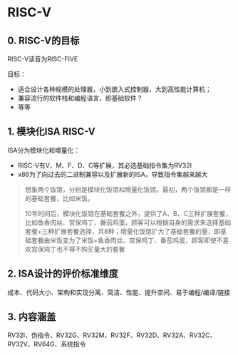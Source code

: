 # RISC-V

## 0. RISC-V的目标

RISC-V读音为RISC-FIVE

目标：

* 适合设计各种规模的处理器，小到嵌入式控制器，大到高性能计算机；
* 兼容流行的软件栈和编程语言，即基础软件？
* 等等

## 1. 模块化ISA RISC-V

ISA分为模块化和增量化：

* RISC-V有V、M、F、D、C等扩展，其必选基础指令集为RV32I
* x86为了向过去的二进制兼容以及扩展新的ISA，导致指令集越来越大

> 想象两个饭馆，分别是模块化饭馆和增量化饭馆。最初，两个饭馆都是一样的基础套餐，比如米饭。
>
> 10年时间后，模块化饭馆在基础套餐之外，提供了A、B、C三种扩展套餐，比如鱼香肉丝、宫保鸡丁、番茄鸡蛋，顾客可以根据自身的需求来选择基础套餐+三种扩展套餐选择，共8种；增量化饭馆扩大了基础套餐的量，即基础套餐由米饭变为了米饭+鱼香肉丝、宫保鸡丁、番茄鸡蛋，顾客即使不喜欢宫保鸡丁也不得不购买量大的套餐

## 2. ISA设计的评价标准维度

成本、代码大小、架构和实现分离、简洁、性能、提升空间、易于编程/编译/链接

## 3. 内容涵盖

RV32I、伪指令、RV32G、RV32M、RV32F、RV32D、RV32A、RV32C、RV32V、RV64G、系统指令
